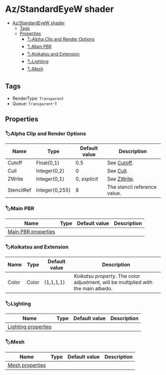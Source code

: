 # Az/StandardEyeW shader

- [Az/StandardEyeW shader](#azstandardeyew-shader)
  - [Tags](#tags)
  - [Properties](#properties)
    - [🏷️Alpha Clip and Render Options](#️alpha-clip-and-render-options)
    - [🏷️Main PBR](#️main-pbr)
    - [🏷️Koikatsu and Extension](#️koikatsu-and-extension)
    - [🏷️Lighting](#️lighting)
    - [🏷️Mesh](#️mesh)

## Tags
- RenderType: `Transparent`
- Queue: `Transparent`-1

## Properties
### 🏷️Alpha Clip and Render Options
| Name       | Type           | Default value | Description                                                                            |
| ---------- | -------------- | ------------- | -------------------------------------------------------------------------------------- |
| Cutoff     | Float(0,1)     | 0.5           | See [Cutoff](../common/alpha_clip_and_render_options_property_descriptions.md#cutoff). |
| Cull       | Integer(0,2)   | 0             | See [Cull](../common/alpha_clip_and_render_options_property_descriptions.md#cull).     |
| ZWrite     | Integer(0,1)   | 0, *explicit* | See [ZWrite](../common/alpha_clip_and_render_options_property_descriptions.md#zwrite). |
| StencilRef | Integer(0,255) | 8             | The stencil reference value.                                                           |

### 🏷️Main PBR
| Name                                          | Type | Default value | Description |
| --------------------------------------------- | ---- | ------------- | ----------- |
| [Main PBR properties](main_pbr_properties.md) |      |               |             |

### 🏷️Koikatsu and Extension
| Name  | Type  | Default value | Description                                                                         |
| ----- | ----- | ------------- | ----------------------------------------------------------------------------------- |
| Color | Color | (1,1,1,1)     | *Koikatsu property*. The color adjustment, will be multiplied with the main albedo. |

### 🏷️Lighting
| Name                                          | Type | Default value | Description |
| --------------------------------------------- | ---- | ------------- | ----------- |
| [Lighting properties](lighting_properties.md) |      |               |             |

### 🏷️Mesh
| Name                                  | Type | Default value | Description |
| ------------------------------------- | ---- | ------------- | ----------- |
| [Mesh properties](mesh_properties.md) |      |               |             |
